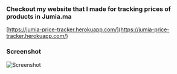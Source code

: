 ### Checkout my website that I made for tracking prices of products in Jumia.ma 

[https://jumia-price-tracker.herokuapp.com/](https://jumia-price-tracker.herokuapp.com/)

### Screenshot

![Screenshot](https://i.imgur.com/GLi58nV.png)

